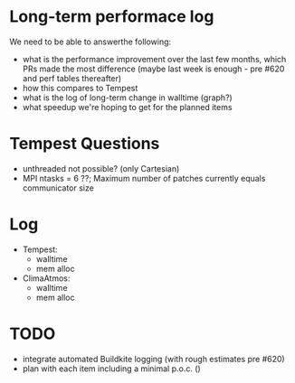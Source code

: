 # Long-term performace log
We need to be able to answerthe following:
- what is the performance improvement over the last few months, which PRs made the most difference (maybe last week is enough - pre #620 and perf tables thereafter)
- how this compares to Tempest
- what is the log of long-term change in walltime (graph?)
- what speedup we're hoping to get for the planned items

# Tempest Questions
- unthreaded not possible? (only Cartesian) 
- MPI ntasks = 6 ??; Maximum number of patches currently equals communicator size

# Log
- Tempest:
    - walltime
    - mem alloc
- ClimaAtmos: 
    - walltime
    - mem alloc

# TODO
- integrate automated Buildkite logging (with rough estimates pre #620)
- plan with each item including a minimal p.o.c. () 





